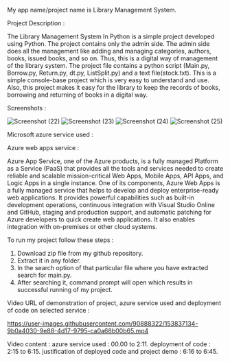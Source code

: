 My app name/project name is Library Management System.

Project Description : 

The Library Management System In Python is a simple project developed using Python. The project contains only the admin side. The admin side does all the management like adding and managing categories, authors, books, issued books, and so on. Thus, this is a digital way of management of the library system.
The project file contains a python script (Main.py, Borrow.py, Return.py, dt.py, ListSplit.py) and a text file(stock.txt). This is a simple console-base project which is very easy to understand and use. Also, this project makes it easy for the library to keep the records of books, borrowing and returning of books in a digital way.




Screenshots : 

![Screenshot (22)](https://user-images.githubusercontent.com/90888322/152730844-2f9344b1-9c2c-4e88-ab11-a39287447ee8.png)
![Screenshot (23)](https://user-images.githubusercontent.com/90888322/152730895-2458c12b-89b8-4e9a-98f6-60f983863e88.png)
![Screenshot (24)](https://user-images.githubusercontent.com/90888322/152730964-5343a6ef-4d34-4cbf-a745-d66ced05e05b.png)
![Screenshot (25)](https://user-images.githubusercontent.com/90888322/152730980-6ef2ebc8-001e-432b-ac22-16f95ebcaaf2.png)




Microsoft azure service used : 

Azure web apps service : 

Azure App Service, one of the Azure products, is a fully managed Platform as a Service (PaaS) that provides all the tools and services needed to create reliable and scalable mission-critical Web Apps, Mobile Apps, API Apps, and Logic Apps in a single instance. One of its components, Azure Web Apps is a fully managed service that helps to develop and deploy enterprise-ready web applications. It provides powerful capabilities such as built-in development operations, continuous integration with Visual Studio Online and GitHub, staging and production support, and automatic patching for Azure developers to quick create web applications. It also enables integration with on-premises or other cloud systems.



To run my project follow these steps :

1) Download zip file from my github repository.
2) Extract it in any folder.
3) In the search option of that particular file where you have extracted search for main.py.
4) After searching it, command prompt will open which results in successful running of my project.




Video URL of demonstration of project, azure service used and deployment of code on selected service : 


https://user-images.githubusercontent.com/90888322/153837134-9b0a4030-9e88-4d17-9795-ca0a68b00b65.mp4



Video content : azure service used : 00.00 to 2:11.
                deployment of code : 2:15 to 6:15.
                justification of deployed code and project demo : 6:16 to 6:45.






